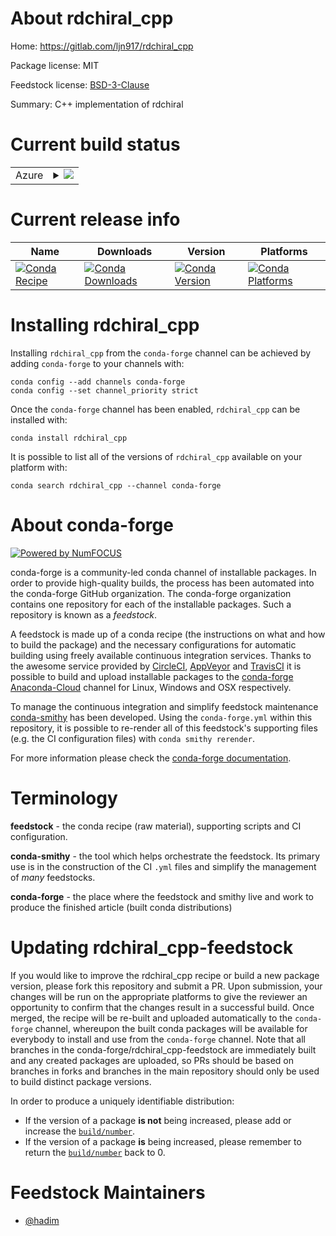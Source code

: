 About rdchiral_cpp
==================

Home: https://gitlab.com/ljn917/rdchiral_cpp

Package license: MIT

Feedstock license: [BSD-3-Clause](https://github.com/conda-forge/rdchiral_cpp-feedstock/blob/master/LICENSE.txt)

Summary: C++ implementation of rdchiral

Current build status
====================


<table>
    
  <tr>
    <td>Azure</td>
    <td>
      <details>
        <summary>
          <a href="https://dev.azure.com/conda-forge/feedstock-builds/_build/latest?definitionId=14273&branchName=master">
            <img src="https://dev.azure.com/conda-forge/feedstock-builds/_apis/build/status/rdchiral_cpp-feedstock?branchName=master">
          </a>
        </summary>
        <table>
          <thead><tr><th>Variant</th><th>Status</th></tr></thead>
          <tbody><tr>
              <td>linux_64_python3.7.____cpythonrdkit_version2020.09.</td>
              <td>
                <a href="https://dev.azure.com/conda-forge/feedstock-builds/_build/latest?definitionId=14273&branchName=master">
                  <img src="https://dev.azure.com/conda-forge/feedstock-builds/_apis/build/status/rdchiral_cpp-feedstock?branchName=master&jobName=linux&configuration=linux_64_python3.7.____cpythonrdkit_version2020.09._" alt="variant">
                </a>
              </td>
            </tr><tr>
              <td>linux_64_python3.7.____cpythonrdkit_version2021.03.</td>
              <td>
                <a href="https://dev.azure.com/conda-forge/feedstock-builds/_build/latest?definitionId=14273&branchName=master">
                  <img src="https://dev.azure.com/conda-forge/feedstock-builds/_apis/build/status/rdchiral_cpp-feedstock?branchName=master&jobName=linux&configuration=linux_64_python3.7.____cpythonrdkit_version2021.03._" alt="variant">
                </a>
              </td>
            </tr><tr>
              <td>linux_64_python3.7.____cpythonrdkit_version2021.09.</td>
              <td>
                <a href="https://dev.azure.com/conda-forge/feedstock-builds/_build/latest?definitionId=14273&branchName=master">
                  <img src="https://dev.azure.com/conda-forge/feedstock-builds/_apis/build/status/rdchiral_cpp-feedstock?branchName=master&jobName=linux&configuration=linux_64_python3.7.____cpythonrdkit_version2021.09._" alt="variant">
                </a>
              </td>
            </tr><tr>
              <td>linux_64_python3.8.____cpythonrdkit_version2020.09.</td>
              <td>
                <a href="https://dev.azure.com/conda-forge/feedstock-builds/_build/latest?definitionId=14273&branchName=master">
                  <img src="https://dev.azure.com/conda-forge/feedstock-builds/_apis/build/status/rdchiral_cpp-feedstock?branchName=master&jobName=linux&configuration=linux_64_python3.8.____cpythonrdkit_version2020.09._" alt="variant">
                </a>
              </td>
            </tr><tr>
              <td>linux_64_python3.8.____cpythonrdkit_version2021.03.</td>
              <td>
                <a href="https://dev.azure.com/conda-forge/feedstock-builds/_build/latest?definitionId=14273&branchName=master">
                  <img src="https://dev.azure.com/conda-forge/feedstock-builds/_apis/build/status/rdchiral_cpp-feedstock?branchName=master&jobName=linux&configuration=linux_64_python3.8.____cpythonrdkit_version2021.03._" alt="variant">
                </a>
              </td>
            </tr><tr>
              <td>linux_64_python3.8.____cpythonrdkit_version2021.09.</td>
              <td>
                <a href="https://dev.azure.com/conda-forge/feedstock-builds/_build/latest?definitionId=14273&branchName=master">
                  <img src="https://dev.azure.com/conda-forge/feedstock-builds/_apis/build/status/rdchiral_cpp-feedstock?branchName=master&jobName=linux&configuration=linux_64_python3.8.____cpythonrdkit_version2021.09._" alt="variant">
                </a>
              </td>
            </tr><tr>
              <td>linux_64_python3.9.____cpythonrdkit_version2020.09.</td>
              <td>
                <a href="https://dev.azure.com/conda-forge/feedstock-builds/_build/latest?definitionId=14273&branchName=master">
                  <img src="https://dev.azure.com/conda-forge/feedstock-builds/_apis/build/status/rdchiral_cpp-feedstock?branchName=master&jobName=linux&configuration=linux_64_python3.9.____cpythonrdkit_version2020.09._" alt="variant">
                </a>
              </td>
            </tr><tr>
              <td>linux_64_python3.9.____cpythonrdkit_version2021.03.</td>
              <td>
                <a href="https://dev.azure.com/conda-forge/feedstock-builds/_build/latest?definitionId=14273&branchName=master">
                  <img src="https://dev.azure.com/conda-forge/feedstock-builds/_apis/build/status/rdchiral_cpp-feedstock?branchName=master&jobName=linux&configuration=linux_64_python3.9.____cpythonrdkit_version2021.03._" alt="variant">
                </a>
              </td>
            </tr><tr>
              <td>linux_64_python3.9.____cpythonrdkit_version2021.09.</td>
              <td>
                <a href="https://dev.azure.com/conda-forge/feedstock-builds/_build/latest?definitionId=14273&branchName=master">
                  <img src="https://dev.azure.com/conda-forge/feedstock-builds/_apis/build/status/rdchiral_cpp-feedstock?branchName=master&jobName=linux&configuration=linux_64_python3.9.____cpythonrdkit_version2021.09._" alt="variant">
                </a>
              </td>
            </tr>
          </tbody>
        </table>
      </details>
    </td>
  </tr>
</table>

Current release info
====================

| Name | Downloads | Version | Platforms |
| --- | --- | --- | --- |
| [![Conda Recipe](https://img.shields.io/badge/recipe-rdchiral_cpp-green.svg)](https://anaconda.org/conda-forge/rdchiral_cpp) | [![Conda Downloads](https://img.shields.io/conda/dn/conda-forge/rdchiral_cpp.svg)](https://anaconda.org/conda-forge/rdchiral_cpp) | [![Conda Version](https://img.shields.io/conda/vn/conda-forge/rdchiral_cpp.svg)](https://anaconda.org/conda-forge/rdchiral_cpp) | [![Conda Platforms](https://img.shields.io/conda/pn/conda-forge/rdchiral_cpp.svg)](https://anaconda.org/conda-forge/rdchiral_cpp) |

Installing rdchiral_cpp
=======================

Installing `rdchiral_cpp` from the `conda-forge` channel can be achieved by adding `conda-forge` to your channels with:

```
conda config --add channels conda-forge
conda config --set channel_priority strict
```

Once the `conda-forge` channel has been enabled, `rdchiral_cpp` can be installed with:

```
conda install rdchiral_cpp
```

It is possible to list all of the versions of `rdchiral_cpp` available on your platform with:

```
conda search rdchiral_cpp --channel conda-forge
```


About conda-forge
=================

[![Powered by NumFOCUS](https://img.shields.io/badge/powered%20by-NumFOCUS-orange.svg?style=flat&colorA=E1523D&colorB=007D8A)](http://numfocus.org)

conda-forge is a community-led conda channel of installable packages.
In order to provide high-quality builds, the process has been automated into the
conda-forge GitHub organization. The conda-forge organization contains one repository
for each of the installable packages. Such a repository is known as a *feedstock*.

A feedstock is made up of a conda recipe (the instructions on what and how to build
the package) and the necessary configurations for automatic building using freely
available continuous integration services. Thanks to the awesome service provided by
[CircleCI](https://circleci.com/), [AppVeyor](https://www.appveyor.com/)
and [TravisCI](https://travis-ci.com/) it is possible to build and upload installable
packages to the [conda-forge](https://anaconda.org/conda-forge)
[Anaconda-Cloud](https://anaconda.org/) channel for Linux, Windows and OSX respectively.

To manage the continuous integration and simplify feedstock maintenance
[conda-smithy](https://github.com/conda-forge/conda-smithy) has been developed.
Using the ``conda-forge.yml`` within this repository, it is possible to re-render all of
this feedstock's supporting files (e.g. the CI configuration files) with ``conda smithy rerender``.

For more information please check the [conda-forge documentation](https://conda-forge.org/docs/).

Terminology
===========

**feedstock** - the conda recipe (raw material), supporting scripts and CI configuration.

**conda-smithy** - the tool which helps orchestrate the feedstock.
                   Its primary use is in the construction of the CI ``.yml`` files
                   and simplify the management of *many* feedstocks.

**conda-forge** - the place where the feedstock and smithy live and work to
                  produce the finished article (built conda distributions)


Updating rdchiral_cpp-feedstock
===============================

If you would like to improve the rdchiral_cpp recipe or build a new
package version, please fork this repository and submit a PR. Upon submission,
your changes will be run on the appropriate platforms to give the reviewer an
opportunity to confirm that the changes result in a successful build. Once
merged, the recipe will be re-built and uploaded automatically to the
`conda-forge` channel, whereupon the built conda packages will be available for
everybody to install and use from the `conda-forge` channel.
Note that all branches in the conda-forge/rdchiral_cpp-feedstock are
immediately built and any created packages are uploaded, so PRs should be based
on branches in forks and branches in the main repository should only be used to
build distinct package versions.

In order to produce a uniquely identifiable distribution:
 * If the version of a package **is not** being increased, please add or increase
   the [``build/number``](https://docs.conda.io/projects/conda-build/en/latest/resources/define-metadata.html#build-number-and-string).
 * If the version of a package **is** being increased, please remember to return
   the [``build/number``](https://docs.conda.io/projects/conda-build/en/latest/resources/define-metadata.html#build-number-and-string)
   back to 0.

Feedstock Maintainers
=====================

* [@hadim](https://github.com/hadim/)

